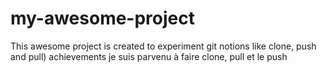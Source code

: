 # my-awesome-project
This awesome project is created to experiment git notions like clone, push and pull)
achievements
je suis parvenu à faire clone, pull et le push
